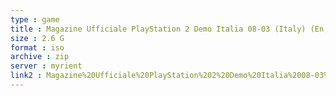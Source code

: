 ```yaml
---
type : game
title : Magazine Ufficiale PlayStation 2 Demo Italia 08-03 (Italy) (En,Fr,De,Es,It)
size : 2.6 G
format : iso
archive : zip
server : myrient
link2 : Magazine%20Ufficiale%20PlayStation%202%20Demo%20Italia%2008-03%20%28Italy%29%20%28En%2CFr%2CDe%2CEs%2CIt%29
---
```

